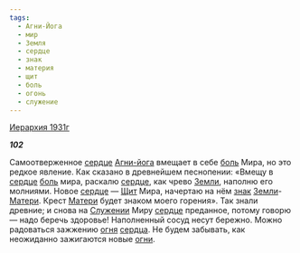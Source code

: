 ```yaml
---
tags:
  - Агни-Йога
  - мир
  - Земля
  - сердце
  - знак
  - материя
  - щит
  - боль
  - огонь
  - служение
---
```

[Иерархия 1931г](https://127.0.0.1:4002/agni/1931)

___102___

Самоотверженное [сердце](../../../tags/#сердце) [Агни-йога](../../../tags/#Агни-Йога) вмещает в себе [боль](../../../tags/#боль) Мира, но это редкое явление. Как сказано в древнейшем песнопении: «Вмещу в [сердце](../../../tags/#сердце) [боль](../../../tags/#боль) мира, раскалю [сердце](../../../tags/#сердце), как чрево [Земли](../../../tags/#Земля), наполню его молниями. Новое [сердце](../../../tags/#сердце) — [Щит](../../../tags/#щит) Мира, начертаю на нём [знак](../../../tags/#знак) [Земли](../../../tags/#Земля)-[Матери](../../../tags/#материя). Крест [Матери](../../../tags/#материя) будет знаком моего горения». Так знали древние; и снова на [Служении](../../../tags/#служение) Миру [сердце](../../../tags/#сердце) преданное, потому говорю — надо беречь здоровье! Наполненный сосуд несут бережно. Можно радоваться зажжению [огня](../../../tags/#огонь) [сердца](../../../tags/#сердце). Не будем забывать, как неожиданно зажигаются новые [огни](../../../tags/#огонь).   

